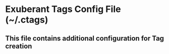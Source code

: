 # Exuberant Tags Config File (~/.ctags)

## This file contains additional configuration for Tag creation

